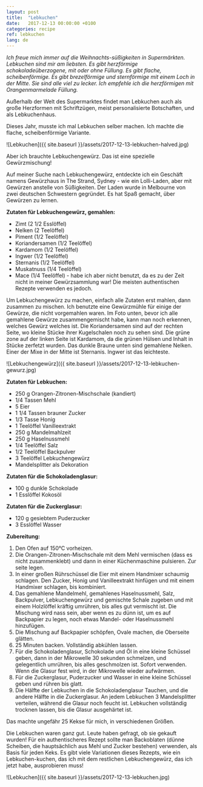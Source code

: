 ```yaml
---
layout: post
title:  "Lebkuchen"
date:   2017-12-13 00:00:00 +0100
categories: recipe
ref: lebkuchen
lang: de
---
```


*Ich freue mich immer auf die Weihnachts-süßigkeiten in Supermärkten. Lebkuchen sind mir am liebsten. Es gibt herzförmige schokoladeüberzogene, mit oder ohne Füllung. Es gibt flache, scheibenförmige. Es gibt brezelförmige und sternförmige mit einem Loch in der Mitte. Sie sind alle viel zu lecker. Ich empfehle ich die herzförmigen mit Orangenmarmelade Füllung.*

Außerhalb der Welt des Supermarktes findet man Lebkuchen auch als große Herzformen mit Schriftzügen, meist personalisierte Botschaften, und als Lebkuchenhaus.

Dieses Jahr, musste ich mal Lebkuchen selber machen. Ich machte die flache, scheibenförmige Variante.

![Lebkuchen]({{ site.baseurl }}/assets/2017-12-13-lebkuchen-halved.jpg)

Aber ich brauchte Lebkuchengewürz. Das ist eine spezielle Gewürzmischung!

Auf meiner Suche nach Lebkuchengewürz, entdeckte ich ein Geschäft namens Gewürzhaus in The Strand, Sydney - wie ein Lolli-Laden, aber mit Gewürzen anstelle von Süßigkeiten. Der Laden wurde in Melbourne von zwei deutschen Schwestern gegründet. Es hat Spaß gemacht, über Gewürzen zu lernen.

**Zutaten für Lebkuchengewürz, gemahlen:**
* Zimt (2 1/2 Esslöffel)
* Nelken (2 Teelöffel)
* Piment (1/2 Teelöffel)
* Koriandersamen (1/2 Teelöffel)
* Kardamom (1/2 Teelöffel)
* Ingwer (1/2 Teelöffel)
* Sternanis (1/2 Teelöffel)
* Muskatnuss (1/4 Teelöffel)
* Mace (1/4 Teelöffel) - habe ich aber nicht benutzt, da es zu der Zeit nicht in meiner Gewürzsammlung war! Die meisten authentischen Rezepte verwenden es jedoch.

Um Lebkuchengewürz zu machen, einfach alle Zutaten erst mahlen, dann zusammen zu mischen. Ich benutzte eine Gewürzmühle für einige der Gewürze, die nicht vorgemahlen waren. Im Foto unten, bevor ich alle gemahlene Gewürze zusammengemischt habe, kann man noch erkennen, welches Gewürz welches ist. Die Koriandersamen sind auf der rechten Seite, wo kleine Stücke ihrer Kugelschalen noch zu sehen sind. Die grüne zone auf der linken Seite ist Kardamom, da die grünen Hülsen und Inhalt in Stücke zerfetzt wurden. Das dunkle Braune unten sind gemahlene Nelken. Einer der Mixe in der Mitte ist Sternanis. Ingwer ist das leichteste.

![Lebkuchengewürz]({{ site.baseurl }}/assets/2017-12-13-lebkuchen-gewurz.jpg)

**Zutaten für Lebkuchen:**

* 250 g Orangen-Zitronen-Mischschale (kandiert)
* 1/4 Tassen Mehl
* 5 Eier
* 1 1/4 Tassen brauner Zucker
* 1/3 Tasse Honig
* 1 Teelöffel Vanilleextrakt
* 250 g Mandelmahlzeit
* 250 g Haselnussmehl
* 1/4 Teelöffel Salz
* 1/2 Teelöffel Backpulver
* 3 Teelöffel Lebkuchengewürz
* Mandelsplitter als Dekoration

**Zutaten für die Schokoladenglasur:**
* 100 g dunkle Schokolade
* 1 Esslöffel Kokosöl

**Zutaten für die Zuckerglasur:**
* 120 g gesiebtem Puderzucker
* 3 Esslöffel Wasser

**Zubereitung:**

1. Den Ofen auf 150°C vorheizen.
2. Die Orangen-Zitronen-Mischschale mit dem Mehl vermischen (dass es nicht zusammenklebt) und dann in einer Küchenmaschine pulsieren. Zur seite legen.
3. In einer großen Rührschüssel die Eier mit einem Handmixer schaumig schlagen. Den Zucker, Honig und Vanilleextrakt hinfügen und mit einem Handmixer schlagen, bis kombiniert.
4. Das gemahlene Mandelmehl, gemahlenes Haselnussmehl, Salz, Backpulver, Lebkuchengewürz und gemischte Schale zugeben und mit einem Holzlöffel kräftig umrühren, bis alles gut vermischt ist. Die Mischung wird nass sein, aber wenn es zu dünn ist, um es auf Backpapier zu legen, noch etwas Mandel- oder Haselnussmehl hinzufügen.
5. Die Mischung auf Backpapier schöpfen, Ovale machen, die Oberseite glätten.
6. 25 Minuten backen. Vollständig abkühlen lassen.
7. Für die Schokoladenglasur, Schokolade und Öl in eine kleine Schüssel geben, dann in der Mikrowelle 30 sekunden schmelzen, und gelegentlich umrühren, bis alles geschmolzen ist. Sofort verwenden. Wenn die Glasur fest wird, in der Mikrowelle wieder aufwärmen.
8. Für die Zuckerglasur, Puderzucker und Wasser in eine kleine Schüssel geben und rühren bis glatt.
9. Die Hälfte der Lebkuchen in die Schokoladenglasur Tauchen, und die andere Hälfte in die Zuckerglasur. An jedem Lebkuchen 3 Mandelsplitter verteilen, während die Glasur noch feucht ist. Lebkuchen vollständig trocknen lassen, bis die Glasur ausgehärtet ist.

Das machte ungefähr 25 Kekse für mich, in verschiedenen Größen.

Die Lebkuchen waren ganz gut. Leute haben gefragt, ob sie gekauft wurden! Für ein authentischeres Rezept sollte man Backoblaten (dünne Scheiben, die hauptsächlich aus Mehl und Zucker bestehen) verwenden, als Basis für jeden Keks. Es gibt viele Variationen dieses Rezepts, wie ein Lebkuchen-kuchen, das ich mit dem restlichen Lebkuchengewürz, das ich jetzt habe, ausprobieren muss!

![Lebkuchen]({{ site.baseurl }}/assets/2017-12-13-lebkuchen.jpg)
